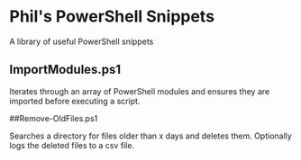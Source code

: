 # Phil's PowerShell Snippets

A library of useful PowerShell snippets

## ImportModules.ps1

Iterates through an array of PowerShell modules and ensures they are imported before executing a script.

##Remove-OldFiles.ps1

Searches a directory for files older than x days and deletes them. Optionally logs the deleted files to a csv file.